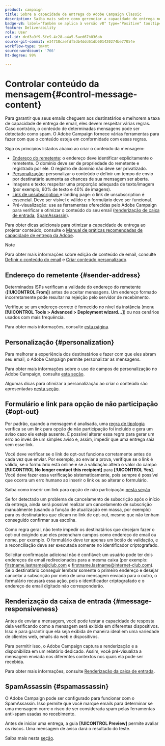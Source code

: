 ```yaml
---
product: campaign
title: Sobre a capacidade de entrega do Adobe Campaign Classic
description: Saiba mais sobre como gerenciar a capacidade de entrega no Adobe Campaign
badge-v8: label="Também se aplica à versão v8" type="Positive" tooltip="Também se aplica ao Campaign v8"
feature: Deliverability
role: User
exl-id: dcd3a9f9-5fe9-4c28-a4a5-5aed67b036ab
source-git-commit: e34718caefdf5db4ddd61db601420274be77054e
workflow-type: tm+mt
source-wordcount: '766'
ht-degree: 99%

---
```


# Controlar conteúdo da mensagem{#control-message-content}


Para garantir que seus emails cheguem aos destinatários e melhorem a taxa de capacidade de entrega de email, eles devem respeitar várias regras. Caso contrário, o conteúdo de determinadas mensagens pode ser detectado como spam. O Adobe Campaign fornece várias ferramentas para fazer com que o conteúdo esteja em conformidade com essas regras.

Siga os princípios listados abaixo ao criar o conteúdo da mensagem:

* [Endereço do remetente](#sender-address): o endereço deve identificar explicitamente o remetente. O domínio deve ser de propriedade do remetente e registrado por ele. O registro de domínio não deve ser privatizado.
* [Personalização](#personalization): personalizar o conteúdo e definir um tempo de envio por destinatário aumenta as chances de sua mensagem ser aberta.
* Imagens e texto: respeitar uma proporção adequada de texto/imagem (por exemplo, 60% de texto e 40% de imagens).
* [Link de unsubscription ](#opt-out) e landing page: o link de unsubscription é essencial. Deve ser visível e válido e o formulário deve ser funcional.
* Pré-visualização: use as ferramentas oferecidas pelo Adobe Campaign para verificar e otimizar o conteúdo do seu email ([renderização de caixa de entrada](#message-responsiveness), [SpamAssassin](#spamassassin)).

Para obter dicas adicionais para otimizar a capacidade de entrega ao projetar conteúdo, consulte o [Manual de práticas recomendadas de capacidade de entrega da Adobe](https://experienceleague.adobe.com/docs/deliverability-learn/deliverability-best-practice-guide/content-best-practices-for-optimal-delivery.html?lang=pt-BR).

>[!NOTE]
>
>Para obter mais informações sobre edição de conteúdo de email, consulte [Definir o conteúdo do email](defining-the-email-content.md) e [Criar conteúdo personalizado](design-and-personalize.md).

## Endereço do remetente {#sender-address}

Determinados ISPs verificam a validade do endereço do remetente (**[!UICONTROL From]**) antes de aceitar mensagens. Um endereço formado incorretamente pode resultar na rejeição pelo servidor de recebimento.

Verifique se um endereço correto é fornecido no nível da instância (menu **[!UICONTROL Tools > Advanced > Deployment wizard...]**) ou nos cenários usados com mais frequência.

Para obter mais informações, consulte [esta página](defining-the-email-content.md).

## Personalização {#personalization}

Para melhorar a experiência dos destinatários e fazer com que eles abram seu email, o Adobe Campaign permite personalizar as mensagens.

Para obter mais informações sobre o uso de campos de personalização no Adobe Campaign, consulte [esta seção](personalization-fields.md).

Algumas dicas para otimizar a personalização ao criar o conteúdo são apresentadas [nesta seção](design-and-personalize.md#optimize-personalization).

## Formulário e link para opção de não participação {#opt-out}

Por padrão, quando a mensagem é analisada, uma [regra de tipologia](steps-validating-the-delivery.md#validation-process-with-typologies) verifica se um link para opção de não participação foi incluído e gera um aviso caso ele esteja ausente. É possível alterar essa regra para gerar um erro ao invés de um simples aviso e, assim, impedir que uma entrega saia sem esse link.

Você deve verificar se o link de opt-out funciona corretamente antes de cada vez que enviar. Por exemplo, ao enviar a prova, verifique se o link é válido, se o formulário está online e se a validação altera o valor do campo **[!UICONTROL No longer contact this recipient]** para **[!UICONTROL Yes]**. Você deve fazer essa verificação sistematicamente, pois sempre é possível que ocorra um erro humano ao inserir o link ou ao alterar o formulário.

Saiba como inserir um link para opção de não participação [nesta seção](personalization-blocks.md#personalization-blocks-example)

Se for detectado um problema de cancelamento de subscrição após o início da entrega, ainda será possível realizar um cancelamento de subscrição manualmente (usando a função de atualização em massa, por exemplo) para os destinatários que clicam no link de opt-out, mesmo que não tenham conseguido confirmar sua escolha.

Como regra geral, não tente impedir os destinatários que desejam fazer o opt-out exigindo que eles preencham campos como endereço de email ou nome, por exemplo. O formulário deve ter apenas um botão de validação, e a reconciliação deve ser executada somente no identificador criptografado.

Solicitar confirmação adicional não é confiável: um usuário pode ter dois endereços de email redirecionados para a mesma caixa (por exemplo: firstname.lastname@club.com e firstname.lastname@internet-club.com). Se o destinatário conseguir lembrar somente o primeiro endereço e desejar cancelar a subscrição por meio de uma mensagem enviada para o outro, o formulário recusará essa ação, pois o identificador criptografado e o endereço de email digitado não corresponderão.

## Renderização da caixa de entrada {#message-responsiveness}

Antes de enviar a mensagem, você pode testar a capacidade de resposta dela verificando como a mensagem será exibida em diferentes dispositivos. Isso é para garantir que ela seja exibida de maneira ideal em uma variedade de clientes web, emails da web e dispositivos.

Para permitir isso, o Adobe Campaign captura a renderização e a disponibiliza em um relatório dedicado. Assim, você pré-visualiza a mensagem enviada nos diferentes contextos nos quais ela pode ser recebida.

Para obter mais informações, consulte [Renderização da caixa de entrada](inbox-rendering.md).

## SpamAssassin {#spamassassin}

O Adobe Campaign pode ser configurado para funcionar com o SpamAssassin. Isso permite que você marque emails para determinar se uma mensagem corre o risco de ser considerada spam pelas ferramentas anti-spam usadas no recebimento.

Antes de iniciar uma entrega, a guia **[!UICONTROL Preview]** permite avaliar os riscos. Uma mensagem de aviso dará o resultado do teste.

Saiba mais nesta [seção](spamassassin.md).
